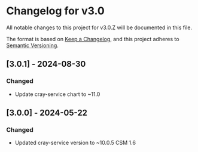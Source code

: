 # Changelog for v3.0

All notable changes to this project for v3.0.Z will be documented in this file.

The format is based on [Keep a Changelog](https://keepachangelog.com/en/1.0.0/),
and this project adheres to [Semantic Versioning](https://semver.org/spec/v2.0.0.html).

## [3.0.1] - 2024-08-30

### Changed

- Update cray-service chart to ~11.0

## [3.0.0] - 2024-05-22

### Changed

- Updated cray-service version to ~10.0.5 CSM 1.6

